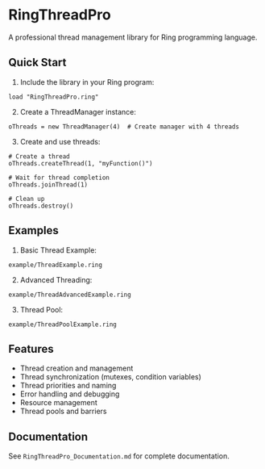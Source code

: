 # RingThreadPro

A professional thread management library for Ring programming language.

## Quick Start

1. Include the library in your Ring program:
```ring
load "RingThreadPro.ring"
```

2. Create a ThreadManager instance:
```ring
oThreads = new ThreadManager(4)  # Create manager with 4 threads
```

3. Create and use threads:
```ring
# Create a thread
oThreads.createThread(1, "myFunction()")

# Wait for thread completion
oThreads.joinThread(1)

# Clean up
oThreads.destroy()
```

## Examples

1. Basic Thread Example:
```ring
example/ThreadExample.ring
```

2. Advanced Threading:
```ring
example/ThreadAdvancedExample.ring
```

3. Thread Pool:
```ring
example/ThreadPoolExample.ring
```

## Features

- Thread creation and management
- Thread synchronization (mutexes, condition variables)
- Thread priorities and naming
- Error handling and debugging
- Resource management
- Thread pools and barriers

## Documentation

See `RingThreadPro_Documentation.md` for complete documentation.




